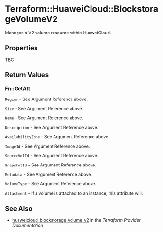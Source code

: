 # Terraform::HuaweiCloud::BlockstorageVolumeV2

Manages a V2 volume resource within HuaweiCloud.

## Properties

TBC

## Return Values

### Fn::GetAtt

`Region` - See Argument Reference above.

`Size` - See Argument Reference above.

`Name` - See Argument Reference above.

`Description` - See Argument Reference above.

`AvailabilityZone` - See Argument Reference above.

`ImageId` - See Argument Reference above.

`SourceVolId` - See Argument Reference above.

`SnapshotId` - See Argument Reference above.

`Metadata` - See Argument Reference above.

`VolumeType` - See Argument Reference above.

`Attachment` - If a volume is attached to an instance, this attribute will.

## See Also

* [huaweicloud_blockstorage_volume_v2](https://www.terraform.io/docs/providers/huaweicloud/r/blockstorage_volume_v2.html) in the _Terraform Provider Documentation_